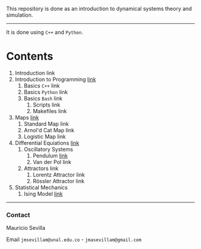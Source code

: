 This repository is done as an introduction to dynamical systems theory and simulation.

---

It is done using `C++` and `Python`.

# Contents

1. Introduction link
1. Introduction to Programming [link](https://jmsevillam.github.io/Dynamical_Systems/Coding)
    1. Basics `C++` link
    1. Basics `Python` link 
    1. Basics `Bash` link
        1. Scripts link
        1. Makefiles link
1. Maps [link](https://jmsevillam.github.io/Dynamical_Systems/Maps/)
    1. Standard Map link
    1. Arnol'd Cat Map link 
    1. Logistic Map link
1. Differential Equiations [link](https://jmsevillam.github.io/Dynamical_Systems/ODE/)
    1. Oscillatory Systems
        1. Pendulum [link](https://jmsevillam.github.io/Dynamical_Systems/ODE/Pendulum/Pendulum.html)
        1. Van der Pol link
    1. Attractors link
        1. Lorentz Attractor link
        1. Rössler Attractor link
1. Statistical Mechanics
    1. Ising Model [link](https://jmsevillam.github.io/Dynamical_Systems/Ising/)


---

### Contact

Mauricio Sevilla

Email `jmsevillam@unal.edu.co` - `jmasevillam@gmail.com`
